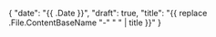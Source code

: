 {
   "date": "{{ .Date }}",
   "draft": true,
   "title": "{{ replace .File.ContentBaseName \"-\" \" \" | title }}"
}
